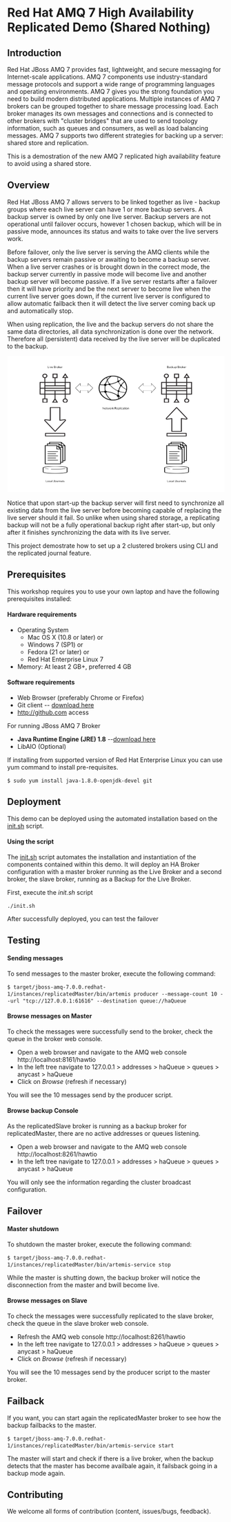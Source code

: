 # Red Hat AMQ 7 High Availability Replicated Demo (Shared Nothing)

## Introduction
Red Hat JBoss AMQ 7 provides fast, lightweight, and secure messaging for Internet-scale applications. AMQ 7 components use industry-standard message protocols and support a wide range of programming languages and operating environments. AMQ 7 gives you the strong foundation you need to build modern distributed applications. Multiple instances of AMQ 7 brokers can be grouped together to share message processing load. Each broker manages its own messages and connections and is connected to other brokers with "cluster bridges" that are used to send topology information, such as queues and consumers, as well as load balancing messages. AMQ 7 supports two different strategies for backing up a server: shared store and replication.

This is a demostration of the new AMQ 7 replicated high availability feature to avoid using a shared store.

## Overview
Red Hat JBoss AMQ 7 allows servers to be linked together as live - backup groups where each live server can have 1 or more backup servers. A backup server is owned by only one live server. Backup servers are not operational until failover occurs, however 1 chosen backup, which will be in passive mode, announces its status and waits to take over the live servers work.

Before failover, only the live server is serving the AMQ clients while the backup servers remain passive or awaiting to become a backup server. When a live server crashes or is brought down in the correct mode, the backup server currently in passive mode will become live and another backup server will become passive. If a live server restarts after a failover then it will have priority and be the next server to become live when the current live server goes down, if the current live server is configured to allow automatic failback then it will detect the live server coming back up and automatically stop.

When using replication, the live and the backup servers do not share the same data directories, all data synchronization is done over the network. Therefore all (persistent) data received by the live server will be duplicated to the backup.

![high availability diagram](docs/images/amq-ha-replicated.png?raw=true "HA Architecture Diagram")

Notice that upon start-up the backup server will first need to synchronize all existing data from the live server before becoming capable of replacing the live server should it fail. So unlike when using shared storage, a replicating backup will not be a fully operational backup right after start-up, but only after it finishes synchronizing the data with its live server.

This project demostrate how to set up a 2 clustered brokers using CLI and the replicated journal feature.

## Prerequisites
This workshop requires you to use your own laptop and have the following prerequisites installed:

#### Hardware requirements

* Operating System
  * Mac OS X (10.8 or later) or
  * Windows 7 (SP1) or
  * Fedora (21 or later) or
  * Red Hat Enterprise Linux 7
* Memory: At least 2 GB+, preferred 4 GB

#### Software requirements

* Web Browser (preferably Chrome or Firefox)
* Git client -- [download here](https://git-scm.com/book/en/v2/Getting-Started-Installing-Git)
* http://github.com access

For running JBoss AMQ 7 Broker

* **Java Runtime Engine (JRE) 1.8** --[download here](http://www.oracle.com/technetwork/java/javase/downloads/jdk8-downloads-2133151.html)
* LibAIO (Optional)

If installing from supported version of Red Hat Enterprise Linux you can use yum command to install pre-requisites.

```
$ sudo yum install java-1.8.0-openjdk-devel git
```

## Deployment

This demo can be deployed using the automated installation based on the [init.sh](init.sh) script.

#### Using the script

The [init.sh](init.sh) script automates the installation and instantiation of the components contained within this demo. It will deploy an HA Broker configuration with a master broker running as the Live Broker and a second broker, the slave broker, running as a Backup for the Live Broker.

First, execute the *init.sh* script

```
./init.sh
```

After successfully deployed, you can test the failover

## Testing

#### Sending messages

To send messages to the master broker, execute the following command:

```
$ target/jboss-amq-7.0.0.redhat-1/instances/replicatedMaster/bin/artemis producer --message-count 10 --url "tcp://127.0.0.1:61616" --destination queue://haQueue
```

#### Browse messages on Master

To check the messages were successfully send to the broker, check the queue in the broker web console.

* Open a web browser and navigate to the AMQ web console http://localhost:8161/hawtio
* In the left tree navigate to 127.0.0.1 > addresses > haQueue > queues > anycast > haQueue
* Click on *Browse* (refresh if necessary)

You will see the 10 messages send by the producer script.

#### Browse backup Console

As the replicatedSlave broker is running as a backup broker for replicatedMaster, there are no active addresses or queues listening.

* Open a web browser and navigate to the AMQ web console http://localhost:8261/hawtio
* In the left tree navigate to 127.0.0.1 > addresses > haQueue > queues > anycast > haQueue

You will only see the information regarding the cluster broadcast configuration.

## Failover

#### Master shutdown

To shutdown the master broker, execute the following command:

```
$ target/jboss-amq-7.0.0.redhat-1/instances/replicatedMaster/bin/artemis-service stop
```

While the master is shutting down, the backup broker will notice the disconnection from the master and bwill become live.

#### Browse messages on Slave

To check the messages were successfully replicated to the slave broker, check the queue in the slave broker web console.

* Refresh the AMQ web console http://localhost:8261/hawtio
* In the left tree navigate to 127.0.0.1 > addresses > haQueue > queues > anycast > haQueue
* Click on *Browse* (refresh if necessary)

You will see the 10 messages send by the producer script to the master broker.

## Failback

If you want, you can start again the replicatedMaster broker to see how the backup failbacks to the master.

```
$ target/jboss-amq-7.0.0.redhat-1/instances/replicatedMaster/bin/artemis-service start
```

The master will start and check if there is a live broker, when the backup detects that the master has become availbale again, it failsback going in a backup mode again.

## Contributing

We welcome all forms of contribution (content, issues/bugs, feedback).
